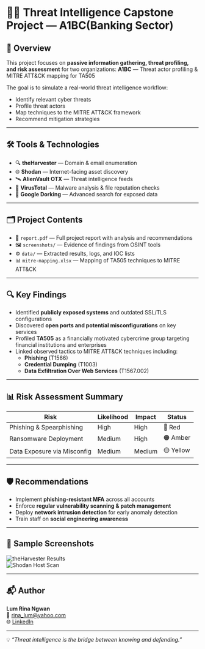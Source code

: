 # 🕵️‍♀️ Threat Intelligence Capstone Project — A1BC(Banking Sector)

## 📌 Overview
This project focuses on **passive information gathering, threat profiling, and risk assessment** for two organizations:
 **A1BC** — Threat actor profiling & MITRE ATT&CK mapping for TA505

The goal is to simulate a real-world threat intelligence workflow:
- Identify relevant cyber threats  
- Profile threat actors  
- Map techniques to the MITRE ATT&CK framework  
- Recommend mitigation strategies

---

## 🛠 Tools & Technologies
- 🔍 **theHarvester** — Domain & email enumeration
- 🌐 **Shodan** — Internet-facing asset discovery
- 🛰 **AlienVault OTX** — Threat intelligence feeds
- 🧪 **VirusTotal** — Malware analysis & file reputation checks
- 📄 **Google Dorking** — Advanced search for exposed data

---

## 🗂 Project Contents
- 📄 `report.pdf` — Full project report with analysis and recommendations
- 🖼 `screenshots/` — Evidence of findings from OSINT tools
- ⚙️ `data/` — Extracted results, logs, and IOC lists
- 📊 `mitre-mapping.xlsx` — Mapping of TA505 techniques to MITRE ATT&CK

---

## 🔍 Key Findings
- Identified **publicly exposed systems** and outdated SSL/TLS configurations
- Discovered **open ports and potential misconfigurations** on key services
- Profiled **TA505** as a financially motivated cybercrime group targeting financial institutions and enterprises
- Linked observed tactics to MITRE ATT&CK techniques including:
  - **Phishing** (T1566)
  - **Credential Dumping** (T1003)
  - **Data Exfiltration Over Web Services** (T1567.002)

---

## 📊 Risk Assessment Summary
| Risk                         | Likelihood | Impact | Status  |
|------------------------------|------------|--------|---------|
| Phishing & Spearphishing     | High       | High   | 🔴 Red  |
| Ransomware Deployment        | Medium     | High   | 🟠 Amber|
| Data Exposure via Misconfig  | Medium     | Medium | 🟡 Yellow|

---

## 🛡 Recommendations
- Implement **phishing-resistant MFA** across all accounts  
- Enforce **regular vulnerability scanning & patch management**  
- Deploy **network intrusion detection** for early anomaly detection  
- Train staff on **social engineering awareness**  

---

## 📸 Sample Screenshots
![theHarvester Results](screenshots/theharvester-results.png)  
![Shodan Host Scan](screenshots/shodan-scan.png)

---

## 📬 Author
**Lum Rina Ngwan**  
📧 rina_lum@yahoo.com  
🌐 [LinkedIn](https://linkedin.com/in/YOUR-LINK)

---
💡 *“Threat intelligence is the bridge between knowing and defending.”*
